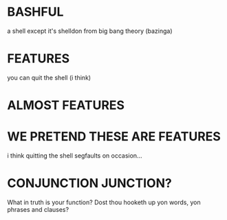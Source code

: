 # BASHFUL

a shell except it's shelldon from big bang theory (bazinga)

# FEATURES

you can quit the shell (i think)

# ALMOST FEATURES

# WE PRETEND THESE ARE FEATURES

i think quitting the shell segfaults on occasion...

# CONJUNCTION JUNCTION?
What in truth is your function?
Dost thou hooketh up yon words, yon phrases and clauses?
